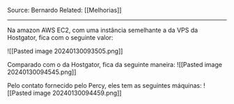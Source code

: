 Source: Bernardo
Related: [[Melhorias]]

---

Na amazon AWS EC2, com uma instância semelhante a da VPS da Hostgator, fica com o seguinte valor:

![[Pasted image 20240130093505.png]]

Comparado com o da Hostgator, fica da seguinte maneira:
![[Pasted image 20240130094545.png]]

Pelo contato fornecido pelo Percy, eles tem as seguintes máquinas:
![[Pasted image 20240130094459.png]]